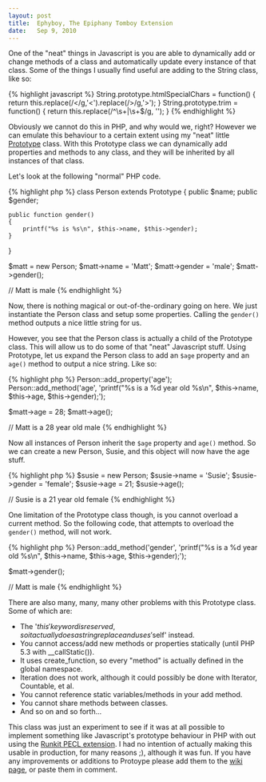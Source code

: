 ```yaml
---
layout: post
title:  Ephyboy, The Epiphany Tomboy Extension
date:   Sep 9, 2010
---
```


One of the "neat" things in Javascript is you are able to dynamically add or change methods of a
class and automatically update every instance of that class. Some of the things I usually find
useful are adding to the String class, like so:

{% highlight javascript %}
String.prototype.htmlSpecialChars = function() {
    return this.replace(/\</g,'&#060;').replace(/\>/g,'&#062;');
}
String.prototype.trim = function() {
    return this.replace(/^\s+|\s+$/g, '');
}
{% endhighlight %}

Obviously we cannot do this in PHP, and why would we, right? However we can emulate this behaviour
to a certain extent using my "neat" little [Prototype](http://pastoid.com/9n+) class. With this
Prototype class we can dynamically add properties and methods to any class, and they will be
inherited by all instances of that class.

Let's look at the following "normal" PHP code.

{% highlight php %}
class Person extends Prototype
{
    public $name;
    public $gender;

    public function gender()
    {
        printf("%s is %s\n", $this->name, $this->gender);
    }
}

$matt = new Person;
$matt->name = 'Matt';
$matt->gender = 'male';
$matt->gender();

// Matt is male
{% endhighlight %}

Now, there is nothing magical or out-of-the-ordinary going on here. We just instantiate the Person
class and setup some properties. Calling the <code class="highlight php">gender()</code> method
outputs a nice little string for us.

However, you see that the Person class is actually a child of the Prototype class. This will allow
us to do some of that "neat" Javascript stuff. Using Prototype, let us expand the Person class to
add an `$age` property and an `age()` method to output a nice string. Like so:

{% highlight php %}
Person::add\_property('age');
Person::add\_method('age', 'printf("%s is a %d year old %s\n", $this->name, $this->age, $this->gender);');

$matt->age = 28;
$matt->age();

// Matt is a 28 year old male
{% endhighlight %}

Now all instances of Person inherit the `$age` property and `age()` method. So we can create a new
Person, Susie, and this object will now have the age stuff.

{% highlight php %}
$susie = new Person;
$susie->name = 'Susie';
$susie->gender = 'female';
$susie->age = 21;
$susie->age();

// Susie is a 21 year old female
{% endhighlight %}

One limitation of the Prototype class though, is you cannot overload a current method. So the
following code, that attempts to overload the <code class="highlight php">gender()</code> method,
will not work.

{% highlight php %}
Person::add\_method('gender', 'printf("%s is a %d year old %s\n", $this->name, $this->age, $this->gender);');

$matt->gender();

// Matt is male
{% endhighlight %}

There are also many, many, many other problems with this Prototype class. Some of which are:

- The '$this' keyword is reserved, so it actually does a string replace and uses '$self' instead.
- You cannot access/add new methods or properties statically (until PHP 5.3 with \_\_callStatic()).
- It uses create\_function, so every "method" is actually defined in the global namespace.
- Iteration does not work, although it could possibly be done with Iterator, Countable, et al.
- You cannot reference static variables/methods in your add method.
- You cannot share methods between classes.
- And so on and so forth...

This class was just an experiment to see if it was at all possible to implement something like
Javascript's prototype behaviour in PHP with out using the
[Runkit PECL extension](http://pecl.php.net/package/runkit). I had no intention of actually making
this usable in production, for many reasons ;), although it was fun. If you have any improvements or
additions to Protoype please add them to the [wiki page](http://mattread.org/PHPPrototype), or paste
them in comment.
